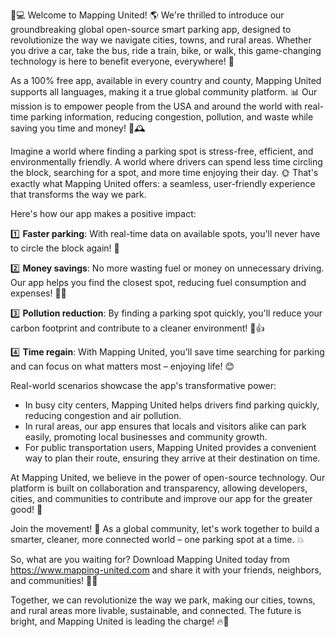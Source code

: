 🚗💻 Welcome to Mapping United! 🌎 We're thrilled to introduce our groundbreaking global open-source smart parking app, designed to revolutionize the way we navigate cities, towns, and rural areas. Whether you drive a car, take the bus, ride a train, bike, or walk, this game-changing technology is here to benefit everyone, everywhere! 🌟

As a 100% free app, available in every country and county, Mapping United supports all languages, making it a true global community platform. 📊 Our mission is to empower people from the USA and around the world with real-time parking information, reducing congestion, pollution, and waste while saving you time and money! 💸🕰️

Imagine a world where finding a parking spot is stress-free, efficient, and environmentally friendly. A world where drivers can spend less time circling the block, searching for a spot, and more time enjoying their day. 🌞 That's exactly what Mapping United offers: a seamless, user-friendly experience that transforms the way we park.

Here's how our app makes a positive impact:

1️⃣ **Faster parking**: With real-time data on available spots, you'll never have to circle the block again! 💨

2️⃣ **Money savings**: No more wasting fuel or money on unnecessary driving. Our app helps you find the closest spot, reducing fuel consumption and expenses! 🚗💸

3️⃣ **Pollution reduction**: By finding a parking spot quickly, you'll reduce your carbon footprint and contribute to a cleaner environment! 🌿👍

4️⃣ **Time regain**: With Mapping United, you'll save time searching for parking and can focus on what matters most – enjoying life! 😊

Real-world scenarios showcase the app's transformative power:

* In busy city centers, Mapping United helps drivers find parking quickly, reducing congestion and air pollution.
* In rural areas, our app ensures that locals and visitors alike can park easily, promoting local businesses and community growth.
* For public transportation users, Mapping United provides a convenient way to plan their route, ensuring they arrive at their destination on time.

At Mapping United, we believe in the power of open-source technology. Our platform is built on collaboration and transparency, allowing developers, cities, and communities to contribute and improve our app for the greater good! 🌈

Join the movement! 🚀 As a global community, let's work together to build a smarter, cleaner, more connected world – one parking spot at a time. 💥

So, what are you waiting for? Download Mapping United today from https://www.mapping-united.com and share it with your friends, neighbors, and communities! 📲👫

Together, we can revolutionize the way we park, making our cities, towns, and rural areas more livable, sustainable, and connected. The future is bright, and Mapping United is leading the charge! 🔥💪
